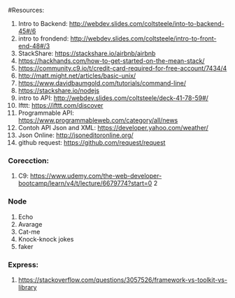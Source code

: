 #Resources:

1. Intro to Backend: http://webdev.slides.com/coltsteele/into-to-backend-45#/6
2. intro to frondend: http://webdev.slides.com/coltsteele/intro-to-front-end-48#/3
3. StackShare: https://stackshare.io/airbnb/airbnb
4. https://hackhands.com/how-to-get-started-on-the-mean-stack/
5. https://community.c9.io/t/credit-card-required-for-free-account/7434/4
6. http://matt.might.net/articles/basic-unix/
7. https://www.davidbaumgold.com/tutorials/command-line/
8. https://stackshare.io/nodejs
9. intro to API: http://webdev.slides.com/coltsteele/deck-41-78-59#/
10. Ifttt: https://ifttt.com/discover
11. Programmable API: https://www.programmableweb.com/category/all/news
12. Contoh API Json and XML: https://developer.yahoo.com/weather/
13. Json Online: http://jsoneditoronline.org/
14. github request: https://github.com/request/request

### Corecction:

1. C9: https://www.udemy.com/the-web-developer-bootcamp/learn/v4/t/lecture/6679774?start=0
2



### Node

1. Echo
2. Avarage
3. Cat-me
4. Knock-knock jokes
5. faker


### Express:

1. https://stackoverflow.com/questions/3057526/framework-vs-toolkit-vs-library